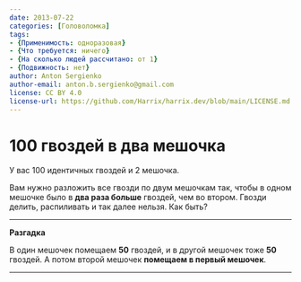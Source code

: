 ```yaml
---
date: 2013-07-22
categories: [Головоломка]
tags:
- {Применимость: одноразовая}
- {Что требуется: ничего}
- {На сколько людей рассчитано: от 1}
- {Подвижность: нет}
author: Anton Sergienko
author-email: anton.b.sergienko@gmail.com
license: CC BY 4.0
license-url: https://github.com/Harrix/harrix.dev/blob/main/LICENSE.md
---
```


# 100 гвоздей в два мешочка

У вас 100 идентичных гвоздей и 2 мешочка.

Вам нужно разложить все гвозди по двум мешочкам так, чтобы в одном мешочке было в **два раза больше** гвоздей, чем во втором. Гвозди делить, распиливать и так далее нельзя. Как быть?

---

**Разгадка** <!-- !details -->

В один мешочек помещаем **50** гвоздей, и в другой мешочек тоже **50** гвоздей. А потом второй мешочек **помещаем в первый мешочек**.

---

